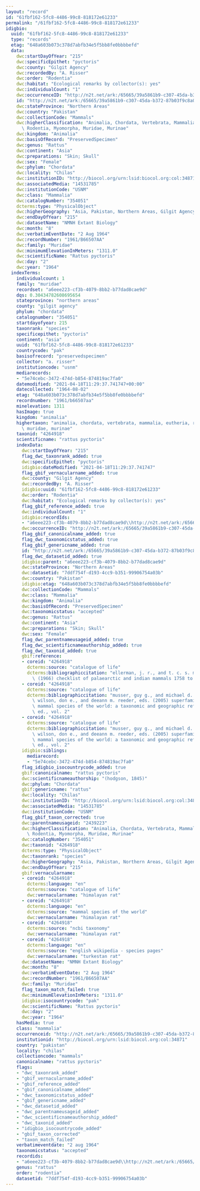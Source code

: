 ```yaml
---
layout: "record"
id: "61fbf162-5fc8-4486-99c8-818172e61233"
permalink: "/61fbf162-5fc8-4486-99c8-818172e61233"
idigbio:
  uuid: "61fbf162-5fc8-4486-99c8-818172e61233"
  type: "records"
  etag: "648a603b073c378d7abfb34e5f5bb8fe0bbbbefd"
  data:
    dwc:startDayOfYear: "215"
    dwc:specificEpithet: "pyctoris"
    dwc:county: "Gilgit Agency"
    dwc:recordedBy: "A. Risser"
    dwc:order: "Rodentia"
    dwc:habitat: "Ecological remarks by collector(s): yes"
    dwc:individualCount: "1"
    dwc:occurrenceID: "http://n2t.net/ark:/65665/39a5861b9-c307-45da-b372-87b03f9c8a05"
    id: "http://n2t.net/ark:/65665/39a5861b9-c307-45da-b372-87b03f9c8a05"
    dwc:stateProvince: "Northern Areas"
    dwc:country: "Pakistan"
    dwc:collectionCode: "Mammals"
    dwc:higherClassification: "Animalia, Chordata, Vertebrata, Mammalia, Eutheria,\
      \ Rodentia, Myomorpha, Muridae, Murinae"
    dwc:kingdom: "Animalia"
    dwc:basisOfRecord: "PreservedSpecimen"
    dwc:genus: "Rattus"
    dwc:continent: "Asia"
    dwc:preparations: "Skin; Skull"
    dwc:sex: "Female"
    dwc:phylum: "Chordata"
    dwc:locality: "Chilas"
    dwc:institutionID: "http://biocol.org/urn:lsid:biocol.org:col:34871"
    dwc:associatedMedia: "14531785"
    dwc:institutionCode: "USNM"
    dwc:class: "Mammalia"
    dwc:catalogNumber: "354051"
    dcterms:type: "PhysicalObject"
    dwc:higherGeography: "Asia, Pakistan, Northern Areas, Gilgit Agency"
    dwc:endDayOfYear: "215"
    dwc:datasetName: "NMNH Extant Biology"
    dwc:month: "8"
    dwc:verbatimEventDate: "2 Aug 1964"
    dwc:recordNumber: "1961/B66507AA"
    dwc:family: "Muridae"
    dwc:minimumElevationInMeters: "1311.0"
    dwc:scientificName: "Rattus pyctoris"
    dwc:day: "2"
    dwc:year: "1964"
  indexTerms:
    individualcount: 1
    family: "muridae"
    recordset: "a6eee223-cf3b-4079-8bb2-b77dad8cae9d"
    dqs: 0.30434782608695654
    stateprovince: "northern areas"
    county: "gilgit agency"
    phylum: "chordata"
    catalognumber: "354051"
    startdayofyear: 215
    taxonrank: "species"
    specificepithet: "pyctoris"
    continent: "asia"
    uuid: "61fbf162-5fc8-4486-99c8-818172e61233"
    countrycode: "pak"
    basisofrecord: "preservedspecimen"
    collector: "a. risser"
    institutioncode: "usnm"
    mediarecords:
    - "5e74cebc-3472-474d-b854-874819ac7fa0"
    datemodified: "2021-04-18T11:29:37.741747+00:00"
    datecollected: "1964-08-02"
    etag: "648a603b073c378d7abfb34e5f5bb8fe0bbbbefd"
    recordnumber: "1961/b66507aa"
    minelevation: 1311
    hasImage: true
    kingdom: "animalia"
    highertaxon: "animalia, chordata, vertebrata, mammalia, eutheria, rodentia, myomorpha,\
      \ muridae, murinae"
    taxonid: "4264918"
    scientificname: "rattus pyctoris"
    indexData:
      dwc:startDayOfYear: "215"
      flag_dwc_taxonrank_added: true
      dwc:specificEpithet: "pyctoris"
      idigbio:dateModified: "2021-04-18T11:29:37.741747"
      flag_gbif_vernacularname_added: true
      dwc:county: "Gilgit Agency"
      dwc:recordedBy: "A. Risser"
      idigbio:uuid: "61fbf162-5fc8-4486-99c8-818172e61233"
      dwc:order: "Rodentia"
      dwc:habitat: "Ecological remarks by collector(s): yes"
      flag_gbif_reference_added: true
      dwc:individualCount: "1"
      idigbio:recordIds:
      - "a6eee223-cf3b-4079-8bb2-b77dad8cae9d\\http://n2t.net/ark:/65665/39a5861b9-c307-45da-b372-87b03f9c8a05"
      dwc:occurrenceID: "http://n2t.net/ark:/65665/39a5861b9-c307-45da-b372-87b03f9c8a05"
      flag_gbif_canonicalname_added: true
      flag_dwc_taxonomicstatus_added: true
      flag_gbif_genericname_added: true
      id: "http://n2t.net/ark:/65665/39a5861b9-c307-45da-b372-87b03f9c8a05"
      flag_dwc_datasetid_added: true
      idigbio:parent: "a6eee223-cf3b-4079-8bb2-b77dad8cae9d"
      dwc:stateProvince: "Northern Areas"
      dwc:datasetid: "7ddf754f-d193-4cc9-b351-99906754a03b"
      dwc:country: "Pakistan"
      idigbio:etag: "648a603b073c378d7abfb34e5f5bb8fe0bbbbefd"
      dwc:collectionCode: "Mammals"
      dwc:class: "Mammalia"
      dwc:kingdom: "Animalia"
      dwc:basisOfRecord: "PreservedSpecimen"
      dwc:taxonomicstatus: "accepted"
      dwc:genus: "Rattus"
      dwc:continent: "Asia"
      dwc:preparations: "Skin; Skull"
      dwc:sex: "Female"
      flag_dwc_parentnameusageid_added: true
      flag_dwc_scientificnameauthorship_added: true
      flag_dwc_taxonid_added: true
      gbif:reference:
      - coreid: "4264918"
        dcterms:source: "catalogue of life"
        dcterms:bibliographiccitation: "ellerman, j. r., and t. c. s. morrison-scott\
          \ (1966) checklist of palaearctic and indian mammals 1758 to 1946, 2nd edition"
      - coreid: "4264918"
        dcterms:source: "catalogue of life"
        dcterms:bibliographiccitation: "musser, guy g., and michael d. carleton /\
          \ wilson, don e., and deeann m. reeder, eds. (2005) superfamily muroidea:\
          \ mammal species of the world: a taxonomic and geographic reference, 3rd\
          \ ed., vol. 2"
      - coreid: "4264918"
        dcterms:source: "catalogue of life"
        dcterms:bibliographiccitation: "musser, guy g., and michael d. carleton /\
          \ wilson, don e., and deeann m. reeder, eds. (2005) superfamily muroidea:\
          \ mammal species of the world: a taxonomic and geographic reference, 3rd\
          \ ed., vol. 2"
      idigbio:siblings:
        mediarecord:
        - "5e74cebc-3472-474d-b854-874819ac7fa0"
      flag_idigbio_isocountrycode_added: true
      gbif:canonicalname: "rattus pyctoris"
      dwc:scientificnameauthorship: "(hodgson, 1845)"
      dwc:phylum: "Chordata"
      gbif:genericname: "rattus"
      dwc:locality: "Chilas"
      dwc:institutionID: "http://biocol.org/urn:lsid:biocol.org:col:34871"
      dwc:associatedMedia: "14531785"
      dwc:institutionCode: "USNM"
      flag_gbif_taxon_corrected: true
      dwc:parentnameusageid: "2439223"
      dwc:higherClassification: "Animalia, Chordata, Vertebrata, Mammalia, Eutheria,\
        \ Rodentia, Myomorpha, Muridae, Murinae"
      dwc:catalogNumber: "354051"
      dwc:taxonid: "4264918"
      dcterms:type: "PhysicalObject"
      dwc:taxonrank: "species"
      dwc:higherGeography: "Asia, Pakistan, Northern Areas, Gilgit Agency"
      dwc:endDayOfYear: "215"
      gbif:vernacularname:
      - coreid: "4264918"
        dcterms:language: "en"
        dcterms:source: "catalogue of life"
        dwc:vernacularname: "himalayan rat"
      - coreid: "4264918"
        dcterms:language: "en"
        dcterms:source: "mammal species of the world"
        dwc:vernacularname: "himalayan rat"
      - coreid: "4264918"
        dcterms:source: "ncbi taxonomy"
        dwc:vernacularname: "himalayan rat"
      - coreid: "4264918"
        dcterms:language: "en"
        dcterms:source: "english wikipedia - species pages"
        dwc:vernacularname: "turkestan rat"
      dwc:datasetName: "NMNH Extant Biology"
      dwc:month: "8"
      dwc:verbatimEventDate: "2 Aug 1964"
      dwc:recordNumber: "1961/B66507AA"
      dwc:family: "Muridae"
      flag_taxon_match_failed: true
      dwc:minimumElevationInMeters: "1311.0"
      idigbio:isocountrycode: "pak"
      dwc:scientificName: "Rattus pyctoris"
      dwc:day: "2"
      dwc:year: "1964"
    hasMedia: true
    class: "mammalia"
    occurrenceid: "http://n2t.net/ark:/65665/39a5861b9-c307-45da-b372-87b03f9c8a05"
    institutionid: "http://biocol.org/urn:lsid:biocol.org:col:34871"
    country: "pakistan"
    locality: "chilas"
    collectioncode: "mammals"
    canonicalname: "rattus pyctoris"
    flags:
    - "dwc_taxonrank_added"
    - "gbif_vernacularname_added"
    - "gbif_reference_added"
    - "gbif_canonicalname_added"
    - "dwc_taxonomicstatus_added"
    - "gbif_genericname_added"
    - "dwc_datasetid_added"
    - "dwc_parentnameusageid_added"
    - "dwc_scientificnameauthorship_added"
    - "dwc_taxonid_added"
    - "idigbio_isocountrycode_added"
    - "gbif_taxon_corrected"
    - "taxon_match_failed"
    verbatimeventdate: "2 aug 1964"
    taxonomicstatus: "accepted"
    recordids:
    - "a6eee223-cf3b-4079-8bb2-b77dad8cae9d\\http://n2t.net/ark:/65665/39a5861b9-c307-45da-b372-87b03f9c8a05"
    genus: "rattus"
    order: "rodentia"
    datasetid: "7ddf754f-d193-4cc9-b351-99906754a03b"
---
```

